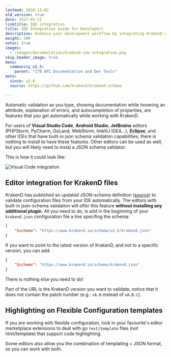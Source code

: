 ```yaml
---
lastmod: 2018-11-02
old_version: true
date: 2017-01-21
linktitle: IDE integration
title: IDE Integration Guide for Developers
description: Enhance your development workflow by integrating KrakenD with your favorite IDE. Follow our comprehensive guide to seamlessly integrate KrakenD into your development environment.
weight: 300
notoc: true
images:
  - /images/documentation/krakend-ide-integration.png
skip_header_image: true
menu:
  community_v2.5:
    parent: "170 API Documentation and Dev Tools"
meta:
  since: v2.0
  source: https://github.com/krakend/krakend-schema

---
```

Automatic validation as you type, showing documentation while hovering an attribute, explanation of errors, and autocompletion of properties, are features that you get automatically while working with KrakenD.

For users of **Visual Studio Code**, **Android Studio**, **JetBrains** editors (PHPStorm, PyCharm, GoLand, WebStorm, IntelliJ IDEA...), **Eclipse**, and other IDEs that have built-in json schema validation capabilities, there is nothing to install to have these features. Other editors can be used as well, but you will likely need to instal a JSON schema validator.

This is how it could look like:

![Visual Code integration](/images/documentation/krakend-ide-integration.png)

## Editor integration for KrakenD files
KrakenD has published an updated JSON-schema definition ([source](https://github.com/krakend/krakend-schema)) to validate configuration files from your IDE automatically. The editors with built-in json-schema validation will offer this feature **without installing any additional plugin**. All you need to do, is add in the beginning of your `krakend.json` configuration file a line specifing the schema:


```json
{
    "$schema": "https://www.krakend.io/schema/v2.5/krakend.json"
}
```

If you want to point to the latest version of KrakenD, and not to a specific version, you can add:


```json
{
    "$schema": "https://www.krakend.io/schema/krakend.json"
}
```


There is nothing else you need to do!

Part of the URL is the KrakenD version you want to validate, notice that it does not contain the patch number (e.g.: `vA.B` instead of `vA.B.C`).

## Highlighting on Flexible Configuration templates
If you are working with flexible configuration, look in your favourite's editor marketplace extensions to deal with go `text/template` files (not html/template) that support code highlighting.

Some editors also allow you the combination of templating + JSON format, so you can work with both.